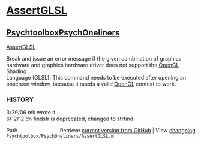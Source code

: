 # [AssertGLSL](AssertGLSL)
## [Psychtoolbox](Psychtoolbox)[PsychOneliners](PsychOneliners)

[AssertGLSL](AssertGLSL)  
  
Break and issue an error message if the given combination of graphics  
hardware and graphics hardware driver does not support the [OpenGL](OpenGL) Shading  
Language (GLSL). This command needs to be executed after opening an  
onscreen window, because it needs a valid [OpenGL](OpenGL) context to work.  
  
### HISTORY  
3/29/06   mk     wrote it.  
6/12/12   dn     findstr is deprecated, changed to strfind  




<div class="code_header" style="text-align:right;">
  <span style="float:left;">Path&nbsp;&nbsp;</span> <span class="counter">Retrieve <a href=
  "https://raw.github.com/Psychtoolbox-3/Psychtoolbox-3/beta/Psychtoolbox/PsychOneliners/AssertGLSL.m">current version from GitHub</a> | View <a href=
  "https://github.com/Psychtoolbox-3/Psychtoolbox-3/commits/beta/Psychtoolbox/PsychOneliners/AssertGLSL.m">changelog</a></span>
</div>
<div class="code">
  <code>Psychtoolbox/PsychOneliners/AssertGLSL.m</code>
</div>

